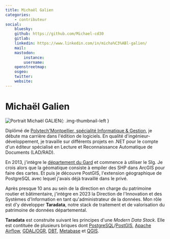 ```yaml
---
title: Michaël Galien
categories:
    - contributeur
social:
    bluesky:
    github: https://github.com/Michael-cd30
    gitlab:
    linkedin: https://www.linkedin.com/in/micha%C3%ABl-galien/
    mail:
    mastodon:
        instance:
        username:
    openstreetmap:
    osgeo:
    twitter:
    website:
---
```


# Michaël Galien

<!-- --8<-- [start:author-sign-block] -->

![Portrait Michaël GALIEN](https://cdn.geotribu.fr/img/internal/contributeurs/mgal.png "Portrait Michaël GALIEN"){: .img-thumbnail-left }

Diplômé de [Polytech'Montpellier, spécialité Informatique & Gestion](https://www.polytech.umontpellier.fr/formation/cycle-ingenieur/informatique-et-gestion), je débute ma carrière dans l'édition de logiciels. En qualité d'ingénieur-développement, je travaille sur différents projets en .NET pour le compte d'un éditeur spécialisé en Lecture et Reconnaissance Automatique de Documents (LAD/RAD).

En 2013, j'intègre le [département du Gard](https://www.gard.fr) et commence à utiliser le SIg. Je crois alors que la géomatique consiste à empiler des SHP dans ArcGIS pour faire des cartes. Et puis je découvre PostGIS, l'extension géographique de PostgreSQL avec lequel j'avais déjà travaillé dans le privé.

Après presque 10 ans au sein de la direction en charge du patrimoine routier et bâtimentaire, j'intégre en 2023 la Direction de l'Innovation et des Systèmes d'Information en tant qu'administrateur de la données. Mon rôle est d'y développer **Taradata**, notre stack de traitement et de valorisation du patrimoine de données départemental.

**Taradata** est construite suivant les principes d'une _Modern Data Stack_. Elle est contituée de plusieurs briques dont [PostgreSQL](https://www.postgresql.org/)/[PostGIS](https://postgis.net/), [Apache Airflow](https://airflow.apache.org/), [GDAL/OGR](https://gdal.org/en/stable/), [DBT](https://www.getdbt.com/), [Metabase](https://www.metabase.com/) et [QGIS](https://qgis.org/).

<!-- --8<-- [end:author-sign-block] -->
